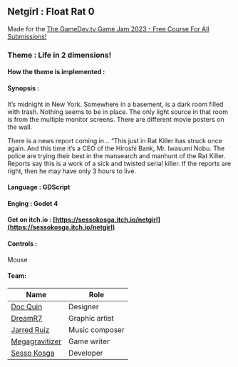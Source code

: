 ## Netgirl : Float Rat 0


Made for the [The GameDev.tv Game Jam 2023 - Free Course For All Submissions!](https://itch.io/jam/gamedevtv-jam-2023)

### Theme : Life in 2 dimensions! 

#### How the theme is implemented : 


#### Synopsis : 
It’s midnight in New York. Somewhere in a basement, is a dark room filled with trash. Nothing seems to be in place. The only light source in that room is from the multiple monitor screens. There are different movie posters on the wall.

There is a news report coming in… “This just in Rat Killer has struck once again. And this time it’s a CEO of the Hiroshi Bank, Mr. Iwasumi Nobu. The police are trying their best in the mansearch and manhunt of the Rat Killer. Reports say this is a work of a sick and twisted serial killer. If the reports are right, then he may have only 3 hours to live.

#### Language : GDScript
#### Enging : Godot 4

#### Get on itch.io : [https://sessokosga.itch.io/netgirl](https://sessokosga.itch.io/netgirl)


#### Controls :
Mouse

#### Team:
Name | Role
---|---
[Doc Quin](https://github.com/Doc-Quin) | Designer
[DreamR7](https://github.com/DreamR7) | Graphic artist
[Jarred Ruiz](https://github.com/Jarred-Ruiz) | Music composer
[Megagravitizer](https://github.com/Megagravitizer) | Game writer
[Sesso Kosga](https://github.com/sessokosga) | Developer


